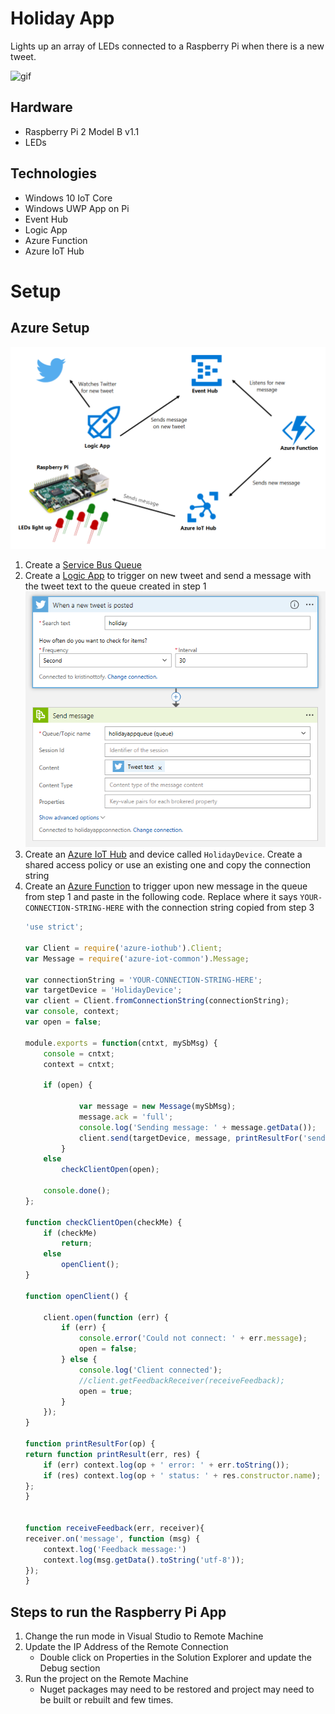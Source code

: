 # Holiday App
Lights up an array of LEDs connected to a Raspberry Pi when there is a new tweet. 

![gif](images/holiday-app.gif)

## Hardware
- Raspberry Pi 2 Model B v1.1
- LEDs

## Technologies
- Windows 10 IoT Core
- Windows UWP App on Pi
- Event Hub
- Logic App
- Azure Function
- Azure IoT Hub

# Setup

## Azure Setup
![architecture](images/holiday-app-architecture.png)

1. Create a [Service Bus Queue](https://docs.microsoft.com/en-us/azure/service-bus-messaging/service-bus-dotnet-get-started-with-queues)
2. Create a [Logic App](https://docs.microsoft.com/en-us/azure/logic-apps/logic-apps-create-a-logic-app) to trigger on new tweet and send a message with the tweet text to the queue created in step 1
    ![logic app](images/holiday-app-logic-app.png)
3. Create an [Azure IoT Hub](https://docs.microsoft.com/en-us/azure/iot-hub/iot-hub-create-through-portal) and device called `HolidayDevice`. Create a shared access policy or use an existing one and copy the connection string
4. Create an [Azure Function](https://docs.microsoft.com/en-us/azure/azure-functions/functions-create-first-azure-function) to trigger upon new message in the queue from step 1 and paste in the following code. Replace where it says `YOUR-CONNECTION-STRING-HERE` with the connection string copied from step 3
    ```js
    'use strict';

    var Client = require('azure-iothub').Client;
    var Message = require('azure-iot-common').Message;

    var connectionString = 'YOUR-CONNECTION-STRING-HERE';
    var targetDevice = 'HolidayDevice';
    var client = Client.fromConnectionString(connectionString);
    var console, context;
    var open = false;

    module.exports = function(cntxt, mySbMsg) {
        console = cntxt;
        context = cntxt;

        if (open) {
                
                var message = new Message(mySbMsg);
                message.ack = 'full';          
                console.log('Sending message: ' + message.getData());
                client.send(targetDevice, message, printResultFor('send'));
            }
        else
            checkClientOpen(open);

        console.done();
    };  

    function checkClientOpen(checkMe) {
        if (checkMe)
            return;  
        else
            openClient(); 
    }

    function openClient() {

        client.open(function (err) {
            if (err) {
                console.error('Could not connect: ' + err.message);
                open = false;
            } else {
                console.log('Client connected');
                //client.getFeedbackReceiver(receiveFeedback);
                open = true;    
            }
        });
    }

    function printResultFor(op) {
    return function printResult(err, res) {
        if (err) context.log(op + ' error: ' + err.toString());
        if (res) context.log(op + ' status: ' + res.constructor.name);
    };
    }


    function receiveFeedback(err, receiver){
    receiver.on('message', function (msg) {
        context.log('Feedback message:')
        context.log(msg.getData().toString('utf-8'));
    });
    }
    ```

## Steps to run the Raspberry Pi App
1. Change the run mode in Visual Studio to Remote Machine
2. Update the IP Address of the Remote Connection
    * Double click on Properties in the Solution Explorer and update the Debug section
3. Run the project on the Remote Machine
    * Nuget packages may need to be restored and project may need to be built or rebuilt and few times.


